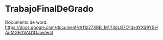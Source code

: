 # TrabajoFinalDeGrado

Documento de word: https://docs.google.com/document/d/11z27XBB_M1I13dLG7O1dxdYXd9YSHAuMGEGVAQ1OJiw/edit
